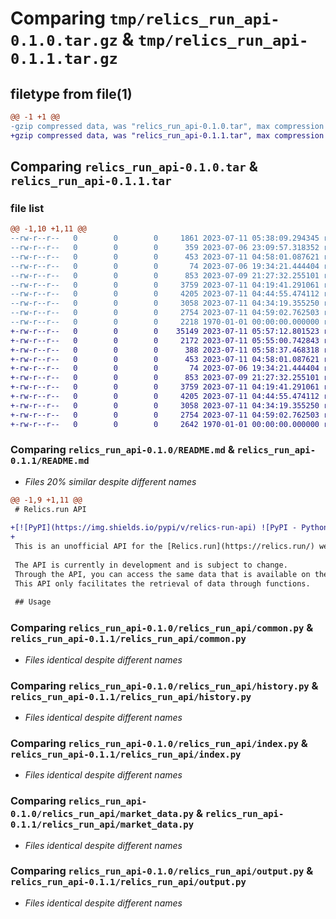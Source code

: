 # Comparing `tmp/relics_run_api-0.1.0.tar.gz` & `tmp/relics_run_api-0.1.1.tar.gz`

## filetype from file(1)

```diff
@@ -1 +1 @@
-gzip compressed data, was "relics_run_api-0.1.0.tar", max compression
+gzip compressed data, was "relics_run_api-0.1.1.tar", max compression
```

## Comparing `relics_run_api-0.1.0.tar` & `relics_run_api-0.1.1.tar`

### file list

```diff
@@ -1,10 +1,11 @@
--rw-r--r--   0        0        0     1861 2023-07-11 05:38:09.294345 relics_run_api-0.1.0/README.md
--rw-r--r--   0        0        0      359 2023-07-06 23:09:57.318352 relics_run_api-0.1.0/pyproject.toml
--rw-r--r--   0        0        0      453 2023-07-11 04:58:01.087621 relics_run_api-0.1.0/relics_run_api/__init__.py
--rw-r--r--   0        0        0       74 2023-07-06 19:34:21.444404 relics_run_api-0.1.0/relics_run_api/base.py
--rw-r--r--   0        0        0      853 2023-07-09 21:27:32.255101 relics_run_api-0.1.0/relics_run_api/common.py
--rw-r--r--   0        0        0     3759 2023-07-11 04:19:41.291061 relics_run_api-0.1.0/relics_run_api/history.py
--rw-r--r--   0        0        0     4205 2023-07-11 04:44:55.474112 relics_run_api-0.1.0/relics_run_api/index.py
--rw-r--r--   0        0        0     3058 2023-07-11 04:34:19.355250 relics_run_api-0.1.0/relics_run_api/market_data.py
--rw-r--r--   0        0        0     2754 2023-07-11 04:59:02.762503 relics_run_api-0.1.0/relics_run_api/output.py
--rw-r--r--   0        0        0     2218 1970-01-01 00:00:00.000000 relics_run_api-0.1.0/PKG-INFO
+-rw-r--r--   0        0        0    35149 2023-07-11 05:57:12.801523 relics_run_api-0.1.1/LICENSE
+-rw-r--r--   0        0        0     2172 2023-07-11 05:55:00.742843 relics_run_api-0.1.1/README.md
+-rw-r--r--   0        0        0      388 2023-07-11 05:58:37.468318 relics_run_api-0.1.1/pyproject.toml
+-rw-r--r--   0        0        0      453 2023-07-11 04:58:01.087621 relics_run_api-0.1.1/relics_run_api/__init__.py
+-rw-r--r--   0        0        0       74 2023-07-06 19:34:21.444404 relics_run_api-0.1.1/relics_run_api/base.py
+-rw-r--r--   0        0        0      853 2023-07-09 21:27:32.255101 relics_run_api-0.1.1/relics_run_api/common.py
+-rw-r--r--   0        0        0     3759 2023-07-11 04:19:41.291061 relics_run_api-0.1.1/relics_run_api/history.py
+-rw-r--r--   0        0        0     4205 2023-07-11 04:44:55.474112 relics_run_api-0.1.1/relics_run_api/index.py
+-rw-r--r--   0        0        0     3058 2023-07-11 04:34:19.355250 relics_run_api-0.1.1/relics_run_api/market_data.py
+-rw-r--r--   0        0        0     2754 2023-07-11 04:59:02.762503 relics_run_api-0.1.1/relics_run_api/output.py
+-rw-r--r--   0        0        0     2642 1970-01-01 00:00:00.000000 relics_run_api-0.1.1/PKG-INFO
```

### Comparing `relics_run_api-0.1.0/README.md` & `relics_run_api-0.1.1/README.md`

 * *Files 20% similar despite different names*

```diff
@@ -1,9 +1,11 @@
 # Relics.run API
 
+[![PyPI](https://img.shields.io/pypi/v/relics-run-api) ![PyPI - Python Version](https://img.shields.io/pypi/pyversions/relics-run-api) ![PyPI - Format](https://img.shields.io/pypi/format/relics-run-api) ![PyPI - License](https://img.shields.io/pypi/l/relics-run-api)](https://pypi.org/project/relics-run-api/)
+
 This is an unofficial API for the [Relics.run](https://relics.run/) website.
 
 The API is currently in development and is subject to change.
 Through the API, you can access the same data that is available on the website.
 This API only facilitates the retrieval of data through functions.
 
 ## Usage
```

### Comparing `relics_run_api-0.1.0/relics_run_api/common.py` & `relics_run_api-0.1.1/relics_run_api/common.py`

 * *Files identical despite different names*

### Comparing `relics_run_api-0.1.0/relics_run_api/history.py` & `relics_run_api-0.1.1/relics_run_api/history.py`

 * *Files identical despite different names*

### Comparing `relics_run_api-0.1.0/relics_run_api/index.py` & `relics_run_api-0.1.1/relics_run_api/index.py`

 * *Files identical despite different names*

### Comparing `relics_run_api-0.1.0/relics_run_api/market_data.py` & `relics_run_api-0.1.1/relics_run_api/market_data.py`

 * *Files identical despite different names*

### Comparing `relics_run_api-0.1.0/relics_run_api/output.py` & `relics_run_api-0.1.1/relics_run_api/output.py`

 * *Files identical despite different names*

